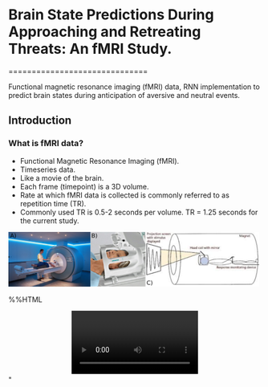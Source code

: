 # Brain State Predictions During Approaching and Retreating Threats: An fMRI Study.
==============================

Functional magnetic resonance imaging (fMRI) data, RNN implementation to predict brain states during anticipation of aversive and neutral events.


## Introduction

### What is fMRI data?

- Functional Magnetic Resonance Imaging (fMRI).
- Timeseries data.
- Like a movie of the brain.
- Each frame (timepoint) is a 3D volume.
- Rate at which fMRI data is collected is commonly referred to as repetition time (TR).
- Commonly used TR is 0.5-2 seconds per volume. TR = 1.25 seconds for the current study.

<img src="./support/images/fmri-setup.png" alt="fMRI data" width="500"/>


%%HTML
<div align="middle">
<video width="50%" controls>
      <source src="support/videos/emoprox2Exp.mp4" type="video/mp4">
</video></div>"